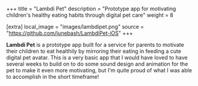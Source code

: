 +++
title = "Lambdi Pet"
description = "Prototype app for motivating children's healthy eating habits through digital pet care"
weight = 8

[extra]
local_image = "images/lambdipet.png"
source = "https://github.com/junebash/LambdiPet-iOS"
+++

**Lambdi Pet** is a prototype app built for a service for parents to motivate their children to eat healthily by mirroring their eating in feeding a cute digital pet avatar. This is a very basic app that I would have loved to have several weeks to build on to do some sound design and animation for the pet to make it even more motivating, but I'm quite proud of what I was able to accomplish in the short timeframe!